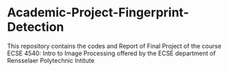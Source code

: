 # Academic-Project-Fingerprint-Detection
This repository contains the codes and Report of Final Project of the course ECSE 4540: Intro to Image Processing offered by the ECSE department of Rensselaer Polytechnic Intitute
